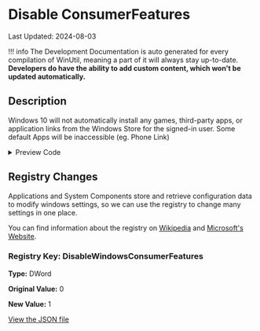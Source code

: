 ﻿# Disable ConsumerFeatures

Last Updated: 2024-08-03


!!! info
     The Development Documentation is auto generated for every compilation of WinUtil, meaning a part of it will always stay up-to-date. **Developers do have the ability to add custom content, which won't be updated automatically.**


## Description

Windows 10 will not automatically install any games, third-party apps, or application links from the Windows Store for the signed-in user. Some default Apps will be inaccessible (eg. Phone Link)

<!-- BEGIN CUSTOM CONTENT -->

<!-- END CUSTOM CONTENT -->

<details>
<summary>Preview Code</summary>

```json
{
    "Content":  "Disable ConsumerFeatures",
    "Description":  "Windows 10 will not automatically install any games, third-party apps, or application links from the Windows Store for the signed-in user. Some default Apps will be inaccessible (eg. Phone Link)",
    "category":  "Essential Tweaks",
    "panel":  "1",
    "Order":  "a003_",
    "registry":  [
                     {
                         "Path":  "HKLM:\\SOFTWARE\\Policies\\Microsoft\\Windows\\CloudContent",
                         "OriginalValue":  "0",
                         "Name":  "DisableWindowsConsumerFeatures",
                         "Value":  "1",
                         "Type":  "DWord"
                     }
                 ]
}
```
</details>

## Registry Changes
Applications and System Components store and retrieve configuration data to modify windows settings, so we can use the registry to change many settings in one place.

You can find information about the registry on [Wikipedia](https://www.wikiwand.com/en/Windows_Registry) and [Microsoft's Website](https://learn.microsoft.com/en-us/windows/win32/sysinfo/registry).
### Registry Key: DisableWindowsConsumerFeatures
**Type:** DWord

**Original Value:** 0

**New Value:** 1


<!-- BEGIN SECOND CUSTOM CONTENT -->

<!-- END SECOND CUSTOM CONTENT -->

[View the JSON file](https://github.com/ChrisTitusTech/winutil/tree/main/config/tweaks.json)

